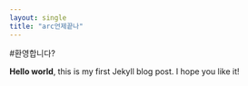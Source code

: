 ```yaml
---
layout: single
title: "arc언제끝나"
---
```

#환영합니다?

**Hello world**, this is my first Jekyll blog post.
I hope you like it!
